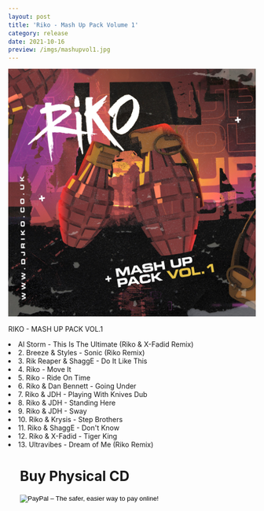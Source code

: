 ```yaml
---
layout: post
title: 'Riko - Mash Up Pack Volume 1'
category: release
date: 2021-10-16
preview: /imgs/mashupvol1.jpg
---
```


![Front](/imgs/mashupvol1.jpg)

RIKO - MASH UP PACK VOL.1

<li>Al Storm - This Is The Ultimate (Riko & X-Fadid Remix)</li>
<li>2. Breeze & Styles - Sonic (Riko Remix)</li>
<li>3. Rik Reaper & ShaggE - Do It Like This</li>
<li>4. Riko - Move It</li>
<li>5. Riko - Ride On Time</li> 
<li>6. Riko & Dan Bennett - Going Under</li>
<li>7. Riko & JDH - Playing With Knives Dub</li>
<li>8. Riko & JDH - Standing Here</li>
<li>9. Riko & JDH - Sway</li>
<li>10. Riko & Krysis - Step Brothers</li>
<li>11. Riko & ShaggE - Don't Know</li>
<li>12. Riko & X-Fadid - Tiger King</li>
<li>13. Ultravibes - Dream of Me (Riko Remix)</li>

<div class="row">
    <div class="column">
        <ul class="one">
            <p><h1>Buy Physical CD</h1></p>
            <form action="https://www.paypal.com/cgi-bin/webscr" method="post" target="_top">
                <input type="hidden" name="cmd" value="_s-xclick">
                <input type="hidden" name="hosted_button_id" value="5EY4FHCYAFWHG">
                <p>
                    <input type="image" src="https://www.paypalobjects.com/en_US/GB/i/btn/btn_buynowCC_LG.gif" border="0" name="submit" alt="PayPal – The safer, easier way to pay online!">
                    <img alt="" border="0" src="https://www.paypalobjects.com/en_GB/i/scr/pixel.gif" alt="PayPal – The safer, easier way to pay online!" width="1" height="1">
                </p>
            </form>
        </ul>
    </div>
</div>